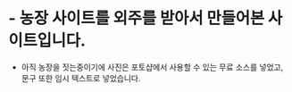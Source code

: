 # - 농장 사이트를 외주를 받아서 만들어본 사이트입니다.
 
 -  아직 농장을 짓는중이기에 사진은 포토샵에서 사용할 수 있는 무료 소스를 넣었고, 문구 또한 임시 텍스트로 넣었습니다.
